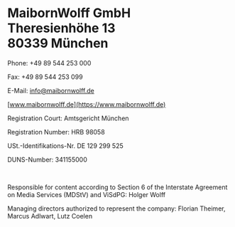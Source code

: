 # MaibornWolff GmbH<br>Theresienhöhe 13<br>80339 München

Phone: +49 89 544 253 000

Fax: +49 89 544 253 099

E-Mail: info@maibornwolff.de

[www.maibornwolff.de](https://www.maibornwolff.de)

Registration Court: Amtsgericht München

Registration Number: HRB 98058

USt.-Identifikations-Nr. DE 129 299 525

DUNS-Number: 341155000

<br>

Responsible for content according to Section 6 of the Interstate Agreement on Media Services (MDStV) and ViSdPG: Holger Wolff

Managing directors authorized to represent the company: Florian Theimer, Marcus Adlwart, Lutz Coelen
